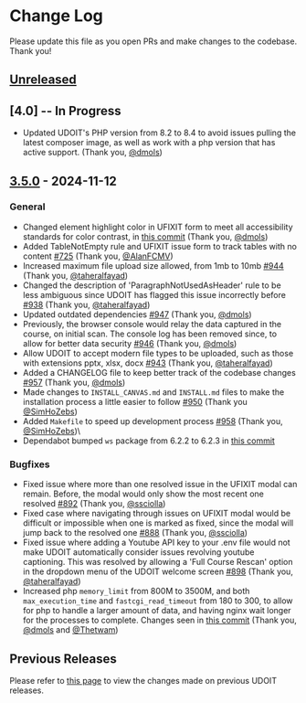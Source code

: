# Change Log

Please update this file as you open PRs and make changes to the codebase. Thank you!
## [Unreleased](https://github.com/ucfopen/UDOIT/tree/dev)

## [4.0] -- In Progress

- Updated UDOIT's PHP version from 8.2 to 8.4 to avoid issues pulling the latest composer image, as well as work with a php version that has active support. (Thank you, [@dmols](https://github.com/dmols))

## [3.5.0](https://github.com/ucfopen/UDOIT/compare/3.4.0...3.5.0) - 2024-11-12

### General

- Changed element highlight color in UFIXIT form to meet all accessibility standards for color contrast, in [this commit](https://github.com/ucfopen/UDOIT/commit/93f4bdd3b64be23392a0fc16a3df5b4f9f057217) (Thank you, [@dmols](https://github.com/dmols))
- Added TableNotEmpty rule and UFIXIT issue form to track tables with no content [#725](https://github.com/ucfopen/UDOIT/pull/725) (Thank you, [@AlanFCMV](https://github.com/alanfcmv))
- Increased maximum file upload size allowed, from 1mb to 10mb [#944](https://github.com/ucfopen/UDOIT/pull/944) (Thank you, [@taheralfayad](https://github.com/taheralfayad))
- Changed the description of 'ParagraphNotUsedAsHeader' rule to be less ambiguous since UDOIT has flagged this issue incorrectly before [#938](https://github.com/ucfopen/UDOIT/pull/938) (Thank you, [@taheralfayad](https://github.com/taheralfayad))
- Updated outdated dependencies [#947](https://github.com/ucfopen/UDOIT/pull/947) (Thank you, [@dmols](https://github.com/dmols))
- Previously, the browser console would relay the data captured in the course, on initial scan. The console log has been removed since, to allow for better data security [#946](https://github.com/ucfopen/UDOIT/pull/946) (Thank you, [@dmols](https://github.com/dmols))
- Allow UDOIT to accept modern file types to be uploaded, such as those with extensions pptx, xlsx, docx [#943](https://github.com/ucfopen/UDOIT/pull/943) (Thank you, [@taheralfayad](https://github.com/taheralfayad))
- Added a CHANGELOG file to keep better track of the codebase changes [#957](https://github.com/ucfopen/UDOIT/pull/957) (Thank you, [@dmols](https://github.com/dmols))
- Made changes to `INSTALL_CANVAS.md` and `INSTALL.md` files to make the installation process a little easier to follow [#950](https://github.com/ucfopen/UDOIT/pull/950) (Thank you [@SimHoZebs](https://github.com/SimHoZebs))
- Added `Makefile` to speed up development process [#958](https://github.com/ucfopen/UDOIT/pull/958) (Thank you, [@SimHoZebs](https://github.com/SimHoZebs))\
- Dependabot bumped `ws` package from 6.2.2 to 6.2.3 in [this commit](https://github.com/ucfopen/UDOIT/commit/2c6962f336e437f3bdffa42534f7235f01bd3c3a)

### Bugfixes

- Fixed issue where more than one resolved issue in the UFIXIT modal can remain. Before, the modal would only show the most recent one resolved [#892](https://github.com/ucfopen/UDOIT/pull/892) (Thank you, [@ssciolla](https://github.com/ssciolla))
- Fixed case where navigating through issues on UFIXIT modal would be difficult or impossible when one is marked as fixed, since the modal will jump back to the resolved one [#888](https://github.com/ucfopen/UDOIT/pull/888) (Thank you, [@ssciolla](https://github.com/ssciolla))
- Fixed issue where adding a Youtube API key to your .env file would not make UDOIT automatically consider issues revolving youtube captioning. This was resolved by allowing a 'Full Course Rescan' option in the dropdown menu of the UDOIT welcome screen [#898](https://github.com/ucfopen/UDOIT/pull/898) (Thank you, [@taheralfayad](https://github.com/taheralfayad))
- Increased php `memory_limit` from 800M to 3500M, and both `max_execution_time` and `fastcgi_read_timeout` from 180 to 300, to allow for php to handle a larger amount of data, and having nginx wait longer for the processes to complete. Changes seen in [this commit](https://github.com/ucfopen/UDOIT/commit/d6c71b59dc3a353fc3d18b048473e1e09bcef423) (Thank you, [@dmols](https://github.com/dmols) and [@Thetwam](https://github.com/Thetwam))

## Previous Releases
Please refer to [this page](https://github.com/ucfopen/UDOIT/releases) to view the changes made on previous UDOIT releases.
